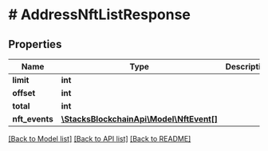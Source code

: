# # AddressNftListResponse

## Properties

Name | Type | Description | Notes
------------ | ------------- | ------------- | -------------
**limit** | **int** |  |
**offset** | **int** |  |
**total** | **int** |  |
**nft_events** | [**\StacksBlockchainApi\Model\NftEvent[]**](NftEvent.md) |  |

[[Back to Model list]](../../README.md#models) [[Back to API list]](../../README.md#endpoints) [[Back to README]](../../README.md)
